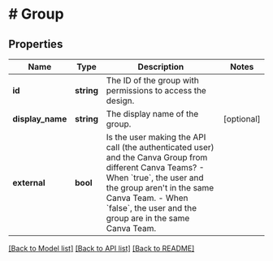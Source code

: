 # # Group

## Properties

Name | Type | Description | Notes
------------ | ------------- | ------------- | -------------
**id** | **string** | The ID of the group with permissions to access the design. |
**display_name** | **string** | The display name of the group. | [optional]
**external** | **bool** | Is the user making the API call (the authenticated user) and the Canva Group from different Canva Teams?  - When &#x60;true&#x60;, the user and the group aren&#39;t in the same Canva Team. - When &#x60;false&#x60;, the user and the group are in the same Canva Team. |

[[Back to Model list]](../../README.md#models) [[Back to API list]](../../README.md#endpoints) [[Back to README]](../../README.md)
